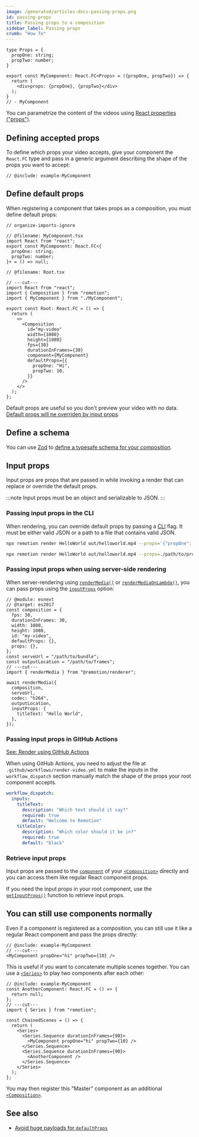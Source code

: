 ```yaml
---
image: /generated/articles-docs-passing-props.png
id: passing-props
title: Passing props to a composition
sidebar_label: Passing props
crumb: "How To"
---
```


```twoslash include example
type Props = {
  propOne: string;
  propTwo: number;
}

export const MyComponent: React.FC<Props> = ({propOne, propTwo}) => {
  return (
    <div>props: {propOne}, {propTwo}</div>
  );
}
// - MyComponent
```

You can parametrize the content of the videos using [React properties ("props")](https://react.dev/learn/passing-props-to-a-component).

## Defining accepted props

To define which props your video accepts, give your component the `React.FC` type and pass in a generic argument describing the shape of the props you want to accept:

```tsx twoslash title="src/MyComponent.tsx"
// @include: example-MyComponent
```

## Define default props

When registering a component that takes props as a composition, you must define default props:

```tsx twoslash {14-17} title="src/Root.tsx"
// organize-imports-ignore

// @filename: MyComponent.tsx
import React from "react";
export const MyComponent: React.FC<{
  propOne: string;
  propTwo: number;
}> = () => null;

// @filename: Root.tsx

// ---cut---
import React from "react";
import { Composition } from "remotion";
import { MyComponent } from "./MyComponent";

export const Root: React.FC = () => {
  return (
    <>
      <Composition
        id="my-video"
        width={1080}
        height={1080}
        fps={30}
        durationInFrames={30}
        component={MyComponent}
        defaultProps={{
          propOne: "Hi",
          propTwo: 10,
        }}
      />
    </>
  );
};
```

Default props are useful so you don't preview your video with no data. [Default props will ne overriden by input props](/docs/props-resolution).

## Define a schema<AvailableFrom v="4.0.0"/>

You can use [Zod](https://github.com/colinhacks/zod) to [define a typesafe schema for your composition](/docs/schemas).

## Input props

Input props are props that are passed in while invoking a render that can replace or override the default props.

:::note
Input props must be an object and serializable to JSON.
:::

### Passing input props in the CLI

When rendering, you can override default props by passing a [CLI](/docs/cli/render) flag. It must be either valid JSON or a path to a file that contains valid JSON.

```bash title="Using inline JSON"
npx remotion render HelloWorld out/helloworld.mp4 --props='{"propOne": "Hi", "propTwo": 10}'
```

```bash title="Using a file path"
npx remotion render HelloWorld out/helloworld.mp4 --props=./path/to/props.json
```

### Passing input props when using server-side rendering

When server-rendering using [`renderMedia()`](/docs/renderer/render-media) or [`renderMediaOnLambda()`](/docs/lambda/rendermediaonlambda), you can pass props using the [`inputProps`](/docs/renderer/render-media#inputprops) option:

```tsx twoslash {8-10}
// @module: esnext
// @target: es2017
const composition = {
  fps: 30,
  durationInFrames: 30,
  width: 1080,
  height: 1080,
  id: "my-video",
  defaultProps: {},
  props: {},
};
const serveUrl = "/path/to/bundle";
const outputLocation = "/path/to/frames";
// ---cut---
import { renderMedia } from "@remotion/renderer";

await renderMedia({
  composition,
  serveUrl,
  codec: "h264",
  outputLocation,
  inputProps: {
    titleText: "Hello World",
  },
});
```

### Passing input props in GitHub Actions

[See: Render using GitHub Actions](/docs/ssr#render-using-github-actions)

When using GitHub Actions, you need to adjust the file at `.github/workflows/render-video.yml` to make the inputs in the `workflow_dispatch` section manually match the shape of the props your root component accepts.

```yaml {3, 7}
workflow_dispatch:
  inputs:
    titleText:
      description: "Which text should it say?"
      required: true
      default: "Welcome to Remotion"
    titleColor:
      description: "Which color should it be in?"
      required: true
      default: "black"
```

### Retrieve input props

Input props are passed to the [`component`](/docs/composition#component) of your [`<Composition>`](/docs/composition) directly and you can access them like regular React component props.

If you need the input props in your root component, use the [`getInputProps()`](/docs/get-input-props) function to retrieve input props.

## You can still use components normally

Even if a component is registered as a composition, you can still use it like a regular React component and pass the props directly:

```tsx twoslash
// @include: example-MyComponent
// ---cut---
<MyComponent propOne="hi" propTwo={10} />
```

This is useful if you want to concatenate multiple scenes together. You can use a [`<Series>`](/docs/series) to play two components after each other:

```tsx twoslash title="ChainedScenes.tsx"
// @include: example-MyComponent
const AnotherComponent: React.FC = () => {
  return null;
};
// ---cut---
import { Series } from "remotion";

const ChainedScenes = () => {
  return (
    <Series>
      <Series.Sequence durationInFrames={90}>
        <MyComponent propOne="hi" propTwo={10} />
      </Series.Sequence>
      <Series.Sequence durationInFrames={90}>
        <AnotherComponent />
      </Series.Sequence>
    </Series>
  );
};
```

You may then register this "Master" component as an additional [`<Composition>`](/docs/the-fundamentals#compositions).

## See also

- [Avoid huge payloads for `defaultProps`](/docs/troubleshooting/defaultprops-too-big)

